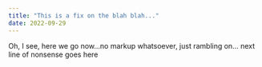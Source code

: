 ```yaml
---
title: "This is a fix on the blah blah..."
date: 2022-09-29
---
```


Oh, I see, here we go now...no markup whatsoever, just rambling on...
next line of nonsense goes here
